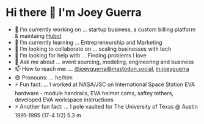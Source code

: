 # Hi there 👋 I'm Joey Guerra

- 🔭 I’m currently working on ... startup business, a custom billing platform & maintaing [Hubot](https://github.com/hubotio)
- 🌱 I’m currently learning ... Entrepreneurship and Marketing
- 👯 I’m looking to collaborate on ... scaling businesses with tech
- 🤔 I’m looking for help with ... Finding problems I love
- 💬 Ask me about ... event sourcing, modeling, engineering and business
- 📫 How to reach me: ... [@joeyguerra@mastodon.social](https://mastodon.social/@joeyguerra), [in:joeyguerra](https://www.linkedin.com/in/joeyguerra/)
- 😄 Pronouns: ... he/him
- ⚡ Fun fact: ... I worked at NASA/JSC on International Space Station EVA hardware - module handrails, EVA helmet cams, saftey tethers, developed EVA workspace instructions
- ⚡ Another fun fact: ... I pole vaulted for The University of Texas @ Austin 1991-1995 (17-4 1/2) 5.3 m
